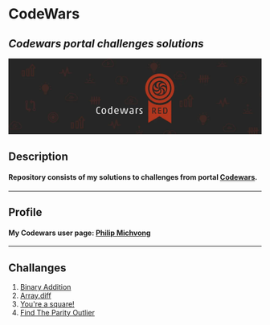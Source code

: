 # CodeWars

## _Codewars portal challenges solutions_

<img src="https://raw.githubusercontent.com/Baro-coder/Codewars/master/assets/banner.jpg">

## **Description**

#### Repository consists of my solutions to challenges from portal [**Codewars**](https://www.codewars.com/).

---

## **Profile**

#### My Codewars user page: [Philip Michvong](https://www.codewars.com/users/PhilipMichvong)

---

## **Challanges**

1. [Binary Addition](https://github.com/PhilipMichvong/CodeWars/tree/main/CodeWars/binary_sum)
2. [Array.diff](https://github.com/PhilipMichvong/CodeWars/tree/main/CodeWars/array_diff)
3. [You're a square!](https://github.com/PhilipMichvong/CodeWars/tree/main/CodeWars/is_square)
4. [Find The Parity Outlier](https://github.com/PhilipMichvong/CodeWars/tree/main/CodeWars/find_outliners)
